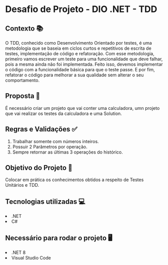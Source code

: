# Desafio de Projeto - DIO .NET - TDD

## Contexto 📚
<p>O TDD, conhecido como Desenvolvimento Orientado por testes, é uma metodologia que se baseia em ciclos curtos e repetitivos de escrita de testes, implementação de código e refatoração. Com esse metodologia, primeiro vamos escrever um teste para uma funcionalidade que deve falhar, pois a mesma ainda não foi implementada. Feito isso, devemos implementar o código com a funcionalidade básica para que o teste passe. E por fim, refatorar o código para melhorar a sua qualidade sem alterar o seu comportamento.</p>

## Proposta 📝
<p>É necessário criar um projeto que vai conter uma calculadora, umn projeto que vai realizar os testes da calculadora e uma Solution.</p>

## Regras e Validações ✅
<ol>
  <li>Trabalhar somente com números inteiros.</li>
  <li>Possuir 2 Parâmetros por operação.</li>
  <li>Sempre retornar as últimas 3 operações do histórico.</li>
</ol>

## Objetivo do Projeto 🚀
<p>Colocar em prática os conhecimentos obtidos a respeito de Testes Unitários e TDD.</p>

## Tecnologias utilizadas 💻
<li>.NET</li>
<li>C#</li>

## Necessário para rodar o projeto 🖥️
<li>.NET 8</li>
<li>Visual Studio Code</li>

